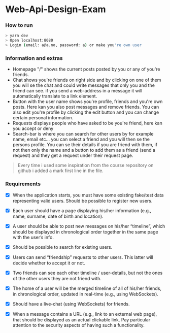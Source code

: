 # Web-Api-Design-Exam

### How to run
```bash
> yarn dev
> Open localhost:8080
> Login (email: a@a.no, password: a) or make you're own user
```

### Information and extras
* Homepage "/" shows the current posts posted by you or any of you're friends. 
* Chat shows you're friends on right side and by clicking on one of them you will se the chat
and could write messages that only you and the friend can see. if you send a web-address in a message
it will automatically translate to a link element.
* Button with the user name shows you're profile, friends and you're  own posts. Here kan you also
post messages and remove friends. You can also edit you're profile by clicking the edit button and 
you can change certain personal information.
* Requests displays people who have asked to be you're friend, here kan you accept or deny
* Search-bar is where you can search for other users by for example name, email etc... 
you can select a friend and you will then se the persons profile. You can se their details if you are friend
with them, if not then only the name and a button to add them as a friend (send a request) and they
get a request under their request page.

> Every time i used some inspiration from the course repository on github i added a mark first line in 
the file.

### Requirements
-[x] When the application starts, you must have some existing fake/test data representing valid
    users.
    Should be possible to register new users.
-[x] Each user should have a page displaying his/her information (e.g., name, surname, date of birth
    and location).
-[x] A user should be able to post new messages on his/her “timeline”, which should be displayed in
    chronological order together in the same page with the user’s info.
-[x] Should be possible to search for existing users.
-[x] Users can send “friendship” requests to other users. This latter will decide whether to accept it or
    not.
-[x] Two friends can see each other timeline / user-details, but not the ones of the other users they
    are not friend with.
-[x] The home of a user will be the merged timeline of all of his/her friends, in chronological order,
    updated in real-time (e.g., using WebSockets).
-[x] Should have a live-chat (using WebSockets) for friends.
-[x] When a message contains a URL (e.g., link to an external web page), that should be displayed as
    an actual clickable link. Pay particular attention to the security aspects of having such a
    functionality.





